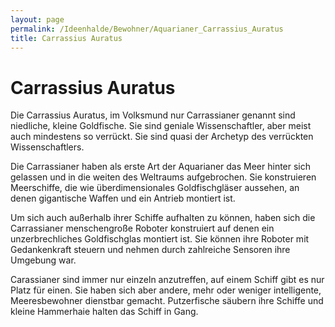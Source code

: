 ```yaml
---
layout: page
permalink: /Ideenhalde/Bewohner/Aquarianer_Carrassius_Auratus
title: Carrassius Auratus
---
```


# Carrassius Auratus

Die Carrassius Auratus, im Volksmund nur Carrassianer genannt sind niedliche, kleine Goldfische. Sie sind geniale Wissenschaftler, aber meist auch mindestens so verrückt. Sie sind quasi der Archetyp des verrückten Wissenschaftlers.

Die Carrassianer haben als erste Art der Aquarianer das Meer hinter sich gelassen und in die weiten des Weltraums aufgebrochen. Sie konstruieren Meerschiffe, die wie überdimensionales Goldfischgläser aussehen, an denen gigantische Waffen und ein Antrieb montiert ist.

Um sich auch außerhalb ihrer Schiffe aufhalten zu können, haben sich die Carrassianer menschengroße Roboter konstruiert auf denen ein unzerbrechliches Goldfischglas montiert ist. Sie können ihre Roboter mit Gedankenkraft steuern und nehmen durch zahlreiche Sensoren ihre Umgebung war.

Carassianer sind immer nur einzeln anzutreffen, auf einem Schiff gibt es nur Platz für einen. Sie haben sich aber andere, mehr oder weniger intelligente, Meeresbewohner dienstbar gemacht. Putzerfische säubern ihre Schiffe und kleine Hammerhaie halten das Schiff in Gang.
